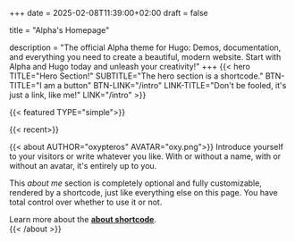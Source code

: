 +++
date = 2025-02-08T11:39:00+02:00
draft = false

title = "Alpha's Homepage"

description = "The official Alpha theme for Hugo: Demos, documentation, and everything you need to create a beautiful, modern website. Start with Alpha and Hugo today and unleash your creativity!"
+++
{{< hero TITLE="Hero Section!" SUBTITLE="The hero section is a shortcode." BTN-TITLE="I am a button" BTN-LINK="/intro" LINK-TITLE="Don't be fooled, it's just a link, like me!" LINK="/intro" >}}

{{< featured TYPE="simple">}}

{{< recent>}}

{{< about AUTHOR="oxypteros" AVATAR="oxy.png">}}
Introduce yourself to your visitors or write whatever you like. With or without a name, with or without an avatar, it's entirely up to you.

This *about me* section is completely optional and fully customizable, rendered by a shortcode, just like everything else on this page. You have total control over whether to use it or not.

Learn more about the [**about shortcode**](/link/placeholder).   
{{< /about >}}
